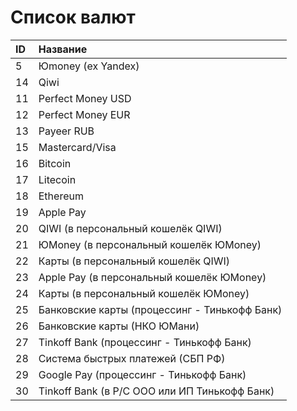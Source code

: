 # Список валют

| ID | Название |
| :--- | :--- |
| 5 | Юmoney \(ex Yandex\) |
| 14 | Qiwi |
| 11 | Perfect Money USD |
| 12 | Perfect Money EUR |
| 13 | Payeer RUB |
| 15 | Mastercard/Visa |
| 16 | Bitcoin |
| 17 | Litecoin |
| 18 | Ethereum |
| 19 | Apple Pay |
| 20 | QIWI \(в персональный кошелёк QIWI\) |
| 21 | ЮMoney \(в персональный кошелёк ЮMoney\) |
| 22 | Карты \(в персональный кошелёк QIWI\) |
| 23 | Apple Pay \(в персональный кошелёк ЮMoney\) |
| 24 | Карты \(в персональный кошелёк ЮMoney\) |
| 25 | Банковские карты \(процессинг - Тинькофф Банк\) |
| 26 | Банковские карты \(НКО ЮМани\) |
| 27 | Tinkoff Bank \(процессинг - Тинькофф Банк\) |
| 28 | Система быстрых платежей \(СБП РФ\) |
| 29 | Google Pay \(процессинг - Тинькофф Банк\) |
| 30 | Tinkoff Bank \(в Р/С ООО или ИП Тинькофф Банк\) |



